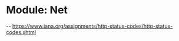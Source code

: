 # Module: Net
    

-- https://www.iana.org/assignments/http-status-codes/http-status-codes.xhtml



